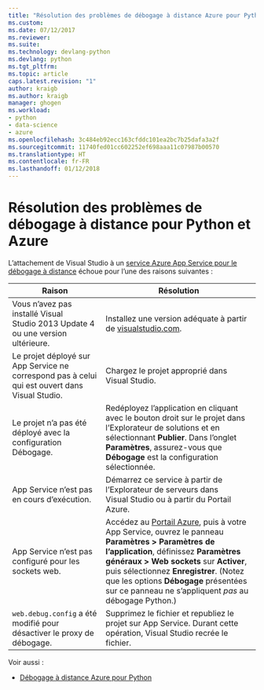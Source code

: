 ```yaml
---
title: "Résolution des problèmes de débogage à distance Azure pour Python dans Visual Studio | Microsoft Docs"
ms.custom: 
ms.date: 07/12/2017
ms.reviewer: 
ms.suite: 
ms.technology: devlang-python
ms.devlang: python
ms.tgt_pltfrm: 
ms.topic: article
caps.latest.revision: "1"
author: kraigb
ms.author: kraigb
manager: ghogen
ms.workload:
- python
- data-science
- azure
ms.openlocfilehash: 3c484eb92ecc163cfddc101ea2bc7b25dafa3a2f
ms.sourcegitcommit: 11740fed01cc602252ef698aaa11c07987b00570
ms.translationtype: HT
ms.contentlocale: fr-FR
ms.lasthandoff: 01/12/2018
---
```

# <a name="remote-debugging-rroubleshooter-for-python-and-azure"></a>Résolution des problèmes de débogage à distance pour Python et Azure

L’attachement de Visual Studio à un [service Azure App Service pour le débogage à distance](debugging-azure-remote.md) échoue pour l’une des raisons suivantes :

| Raison | Résolution |
| --- | --- |
| Vous n’avez pas installé Visual Studio 2013 Update 4 ou une version ultérieure. | Installez une version adéquate à partir de [visualstudio.com](https://www.visualstudio.com/downloads/). | 
| Le projet déployé sur App Service ne correspond pas à celui qui est ouvert dans Visual Studio. | Chargez le projet approprié dans Visual Studio. |
| Le projet n’a pas été déployé avec la configuration Débogage. | Redéployez l’application en cliquant avec le bouton droit sur le projet dans l’Explorateur de solutions et en sélectionnant **Publier**. Dans l’onglet **Paramètres**, assurez-vous que **Débogage** est la configuration sélectionnée. |
| App Service n’est pas en cours d’exécution. | Démarrez ce service à partir de l’Explorateur de serveurs dans Visual Studio ou à partir du Portail Azure. |
| App Service n’est pas configuré pour les sockets web. | Accédez au [Portail Azure](https://portal.azure.com), puis à votre App Service, ouvrez le panneau **Paramètres > Paramètres de l’application**, définissez **Paramètres généraux > Web sockets** sur **Activer**, puis sélectionnez **Enregistrer**. (Notez que les options **Débogage** présentées sur ce panneau ne s’appliquent *pas* au débogage Python.) |
| `web.debug.config` a été modifié pour désactiver le proxy de débogage. | Supprimez le fichier et republiez le projet sur App Service. Durant cette opération, Visual Studio recrée le fichier. |

Voir aussi :

- [Débogage à distance Azure pour Python](debugging-azure-remote.md)
